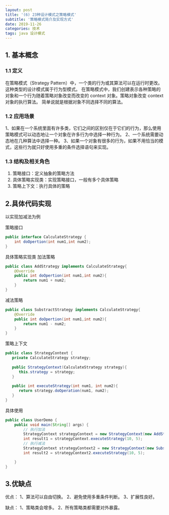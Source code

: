 ```yaml
---
layout: post
title: '(6) 23种设计模式之策略模式'
subtitle: '策略模式简介及实现方式'
date: 2019-11-26
categories: 技术
tags: java 设计模式
---
```


## 1. 基本概念
### 1.1 定义
在策略模式（Strategy Pattern）中，一个类的行为或其算法可以在运行时更改。这种类型的设计模式属于行为型模式。
在策略模式中，我们创建表示各种策略的对象和一个行为随着策略对象改变而改变的 context 对象。策略对象改变 context 对象的执行算法。
简单说就是根据对象不同选择不同的算法。

### 1.2 应用场景
 1、如果在一个系统里面有许多类，它们之间的区别仅在于它们的行为，那么使用策略模式可以动态地让一个对象在许多行为中选择一种行为。 
 2、一个系统需要动态地在几种算法中选择一种。
 3、如果一个对象有很多的行为，如果不用恰当的模式，这些行为就只好使用多重的条件选择语句来实现。
### 1.3 结构及相关角色
1. 策略接口：定义抽象的策略方法
2. 具体策略实现类：实现策略接口，一般有多个具体策略
3. 策略上下文：执行具体的策略
## 2.具体代码实现
以实现加减法为例

策略接口
```java
public interface CalculateStrategy {
    int doOpertion(int num1,int num2);
}
```
具体策略实现类
加法策略
```java
public class AddStrategy implements CalculateStrategy{
    @Override
    public int doOpertion(int num1,int num2){
        return num1 + num2;
    }
}
```
减法策略
```java
public class SubstractStrategy implements CalculateStrategy{
    @Override
    public int doOpertion(int num1,int num2){
        return num1 - num2;
    }
}
```
策略上下文
```java
public class StrategyContext {
   private CalculateStrategy strategy;
     
   public StrategyContext(CalculateStrategy strategy){
      this.strategy = strategy;
   }
 
   public int executeStrategy(int num1, int num2){
      return strategy.doOperation(num1, num2);
   }
}
```

具体使用
```java
public class UserDemo {
    public void main(String[] args) {
        // 执行加法
        StrategyContext strategyContext = new StrategyContext(new AddStrategy());
        int result1 = strategyContext.executeStrategy(10, 5);
        // 执行减法
        StrategyContext strategyContext2 = new StrategyContext(new SubstractStrategy());
        int result2 = strategyContext2.executeStrategy(10, 5);

    }   
}
```

## 3.优缺点

优点： 1、算法可以自由切换。 2、避免使用多重条件判断。 3、扩展性良好。

缺点： 1、策略类会增多。 2、所有策略类都需要对外暴露。
